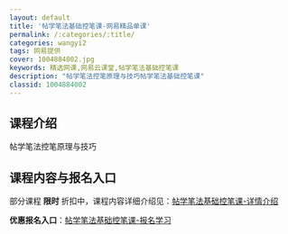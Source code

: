 ```yaml
---
layout: default
title: '帖学笔法基础控笔课-网易精品单课'
permalink: /:categories/:title/
categories: wangyi2
tags: 网易提供
cover: 1004884002.jpg
keywords: 精选网课,网易云课堂,帖学笔法基础控笔课
description: "帖学笔法控笔原理与技巧帖学笔法基础控笔课"
classid: 1004884002
---
```


## 课程介绍

帖学笔法控笔原理与技巧

## 课程内容与报名入口

部分课程 **限时** 折扣中，课程内容详细介绍见：[帖学笔法基础控笔课-详情介绍](https://study.163.com/course/introduction/1004884002.htm?share=1&shareId=1025206652&utm_campaign=share&utm_medium=iphoneShare&utm_source=&utm_u=1025206652)

**优惠报名入口**：[帖学笔法基础控笔课-报名学习](https://study.163.com/course/introduction/1004884002.htm?share=1&shareId=1025206652&utm_campaign=share&utm_medium=iphoneShare&utm_source=&utm_u=1025206652)

